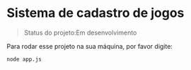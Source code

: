 <h1>Sistema de cadastro de jogos</h1>

>Status do projeto:Em desenvolvimento

Para rodar esse projeto na sua máquina, por favor digite:
```
node app.js
```
